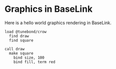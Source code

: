 # Graphics in BaseLink

Here is a hello world graphics rendering in BaseLink.

```
load @tunebond/crow
  find draw
  find square

call draw
  make square
    bind size, 100
    bind fill, term red
```

